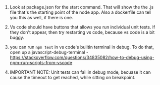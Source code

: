 1. Look at package.json for the start command. That will show the the .js file that's the starting point of the node app. Also a dockerfile can tell you this as well, if there is one. 


2. Vs code should have buttons that allows you run individual unit tests. If they don't appear, then try restarting vs code, because vs code is a bit buggy. 

3. you can run `npm test` in vs code's builtin terminal in debug. To do that, open up a javascript-debug-terminal - https://stackoverflow.com/questions/34835082/how-to-debug-using-npm-run-scripts-from-vscode

4. IMPORTANT NOTE: Unit tests can fail in debug mode, becuase it can cause the timeout to get reached, while sitting on breakpoint. 
